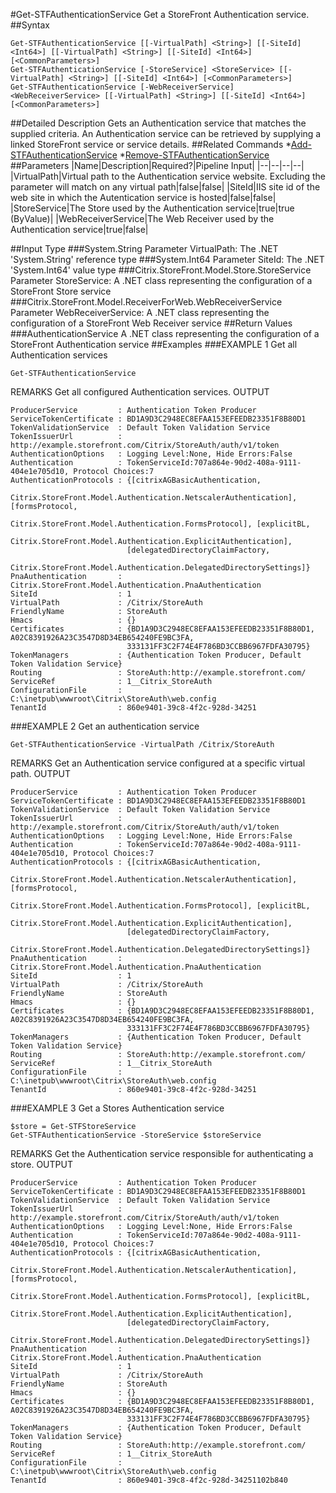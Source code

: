 #Get-STFAuthenticationService
Get a StoreFront Authentication service.
##Syntax
```Get-STFAuthenticationService [[-VirtualPath] <String>] [[-SiteId] <Int64>] [[-VirtualPath] <String>] [[-SiteId] <Int64>] [<CommonParameters>]
Get-STFAuthenticationService [-StoreService] <StoreService> [[-VirtualPath] <String>] [[-SiteId] <Int64>] [<CommonParameters>]
Get-STFAuthenticationService [-WebReceiverService] <WebReceiverService> [[-VirtualPath] <String>] [[-SiteId] <Int64>] [<CommonParameters>]
```
##Detailed Description
Gets an Authentication service that matches the supplied criteria. An Authentication service can be retrieved by supplying a linked StoreFront service or service details.
##Related Commands
*[Add-STFAuthenticationService](Add-STFAuthenticationService)
*[Remove-STFAuthenticationService](Remove-STFAuthenticationService)
##Parameters
|Name|Description|Required?|Pipeline Input||--|--|--|--||VirtualPath|Virtual path to the Authentication service website. Excluding the parameter will match on any virtual path|false|false||SiteId|IIS site id of the web site in which the Autentication service is hosted|false|false||StoreService|The Store used by the Authentication service|true|true (ByValue)||WebReceiverService|The Web Receiver used by the Authentication service|true|false|##Input Type
###System.String
Parameter VirtualPath: The .NET 'System.String' reference type
###System.Int64
Parameter SiteId: The .NET 'System.Int64' value type
###Citrix.StoreFront.Model.Store.StoreService
Parameter StoreService: A .NET class representing the configuration of a StoreFront Store service
###Citrix.StoreFront.Model.ReceiverForWeb.WebReceiverService
Parameter WebReceiverService: A .NET class representing the configuration of a StoreFront Web Receiver service
##Return Values
###AuthenticationService
A .NET class representing the configuration of a StoreFront Authentication service
##Examples
###EXAMPLE 1 Get all Authentication services
```Get-STFAuthenticationService
```
REMARKS
Get all configured Authentication services.
OUTPUT
```ProducerService         : Authentication Token Producer
ServiceTokenCertificate : BD1A9D3C2948EC8EFAA153EFEEDB23351F8B80D1
TokenValidationService  : Default Token Validation Service
TokenIssuerUrl          : http://example.storefront.com/Citrix/StoreAuth/auth/v1/token
AuthenticationOptions   : Logging Level:None, Hide Errors:False
Authentication          : TokenServiceId:707a864e-90d2-408a-9111-404e1e705d10, Protocol Choices:7
AuthenticationProtocols : {[citrixAGBasicAuthentication,
                          Citrix.StoreFront.Model.Authentication.NetscalerAuthentication], [formsProtocol,
                          Citrix.StoreFront.Model.Authentication.FormsProtocol], [explicitBL,
                          Citrix.StoreFront.Model.Authentication.ExplicitAuthentication],
                          [delegatedDirectoryClaimFactory,
                          Citrix.StoreFront.Model.Authentication.DelegatedDirectorySettings]}
PnaAuthentication       : Citrix.StoreFront.Model.Authentication.PnaAuthentication
SiteId                  : 1
VirtualPath             : /Citrix/StoreAuth
FriendlyName            : StoreAuth
Hmacs                   : {}
Certificates            : {BD1A9D3C2948EC8EFAA153EFEEDB23351F8B80D1, A02C8391926A23C3547D8D34EB654240FE9BC3FA,
                          333131FF3C2F74E4F786BD3CCBB6967FDFA30795}
TokenManagers           : {Authentication Token Producer, Default Token Validation Service}
Routing                 : StoreAuth:http://example.storefront.com/
ServiceRef              : 1__Citrix_StoreAuth
ConfigurationFile       : C:\inetpub\wwwroot\Citrix\StoreAuth\web.config
TenantId                : 860e9401-39c8-4f2c-928d-34251
```
###EXAMPLE 2 Get an authentication service
```Get-STFAuthenticationService -VirtualPath /Citrix/StoreAuth
```
REMARKS
Get an Authentication service configured at a specific virtual path.
OUTPUT
```ProducerService         : Authentication Token Producer
ServiceTokenCertificate : BD1A9D3C2948EC8EFAA153EFEEDB23351F8B80D1
TokenValidationService  : Default Token Validation Service
TokenIssuerUrl          : http://example.storefront.com/Citrix/StoreAuth/auth/v1/token
AuthenticationOptions   : Logging Level:None, Hide Errors:False
Authentication          : TokenServiceId:707a864e-90d2-408a-9111-404e1e705d10, Protocol Choices:7
AuthenticationProtocols : {[citrixAGBasicAuthentication,
                          Citrix.StoreFront.Model.Authentication.NetscalerAuthentication], [formsProtocol,
                          Citrix.StoreFront.Model.Authentication.FormsProtocol], [explicitBL,
                          Citrix.StoreFront.Model.Authentication.ExplicitAuthentication],
                          [delegatedDirectoryClaimFactory,
                          Citrix.StoreFront.Model.Authentication.DelegatedDirectorySettings]}
PnaAuthentication       : Citrix.StoreFront.Model.Authentication.PnaAuthentication
SiteId                  : 1
VirtualPath             : /Citrix/StoreAuth
FriendlyName            : StoreAuth
Hmacs                   : {}
Certificates            : {BD1A9D3C2948EC8EFAA153EFEEDB23351F8B80D1, A02C8391926A23C3547D8D34EB654240FE9BC3FA,
                          333131FF3C2F74E4F786BD3CCBB6967FDFA30795}
TokenManagers           : {Authentication Token Producer, Default Token Validation Service}
Routing                 : StoreAuth:http://example.storefront.com/
ServiceRef              : 1__Citrix_StoreAuth
ConfigurationFile       : C:\inetpub\wwwroot\Citrix\StoreAuth\web.config
TenantId                : 860e9401-39c8-4f2c-928d-34251
```
###EXAMPLE 3 Get a Stores Authentication service
```$store = Get-STFStoreService
Get-STFAuthenticationService -StoreService $storeService
```
REMARKS
Get the Authentication service responsible for authenticating a store.
OUTPUT
```ProducerService         : Authentication Token Producer
ServiceTokenCertificate : BD1A9D3C2948EC8EFAA153EFEEDB23351F8B80D1
TokenValidationService  : Default Token Validation Service
TokenIssuerUrl          : http://example.storefront.com/Citrix/StoreAuth/auth/v1/token
AuthenticationOptions   : Logging Level:None, Hide Errors:False
Authentication          : TokenServiceId:707a864e-90d2-408a-9111-404e1e705d10, Protocol Choices:7
AuthenticationProtocols : {[citrixAGBasicAuthentication,
                          Citrix.StoreFront.Model.Authentication.NetscalerAuthentication], [formsProtocol,
                          Citrix.StoreFront.Model.Authentication.FormsProtocol], [explicitBL,
                          Citrix.StoreFront.Model.Authentication.ExplicitAuthentication],
                          [delegatedDirectoryClaimFactory,
                          Citrix.StoreFront.Model.Authentication.DelegatedDirectorySettings]}
PnaAuthentication       : Citrix.StoreFront.Model.Authentication.PnaAuthentication
SiteId                  : 1
VirtualPath             : /Citrix/StoreAuth
FriendlyName            : StoreAuth
Hmacs                   : {}
Certificates            : {BD1A9D3C2948EC8EFAA153EFEEDB23351F8B80D1, A02C8391926A23C3547D8D34EB654240FE9BC3FA,
                          333131FF3C2F74E4F786BD3CCBB6967FDFA30795}
TokenManagers           : {Authentication Token Producer, Default Token Validation Service}
Routing                 : StoreAuth:http://example.storefront.com/
ServiceRef              : 1__Citrix_StoreAuth
ConfigurationFile       : C:\inetpub\wwwroot\Citrix\StoreAuth\web.config
TenantId                : 860e9401-39c8-4f2c-928d-34251102b840
```
